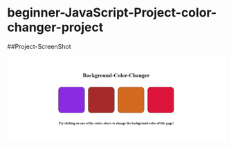 # beginner-JavaScript-Project-color-changer-project

##Project-ScreenShot

![Alt text](p1.jpg?raw=true "Optional Title")

